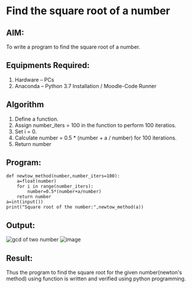 # Find the square root of a number

## AIM:
To write a program to find the square root of a number.

## Equipments Required:
1. Hardware – PCs
2. Anaconda – Python 3.7 Installation / Moodle-Code Runner

## Algorithm
1. Define a function.
2. Assign number_iters = 100 in the function to perform 100 iteratios.
3. Set i = 0.
4. Calculate  number = 0.5 * (number + a / number) for 100 iterations.
5. Return number

## Program:
```
def newtow_method(number,number_iters=100):
    a=float(number)
    for i in range(number_iters):
        number=0.5*(number+a/number)
    return number
a=int(input())
print("Square root of the number:",newtow_method(a))
```
## Output:
![gcd of two number](gcd.png)
![image](https://github.com/Boobeshkrishna/Square-root-of-a-number/assets/141472052/d7e79af0-c859-45f0-a45e-a25e9a6a819c)


## Result:
Thus the program to find the square root for the given number(newton's method) using function is written and verified using python programming.
